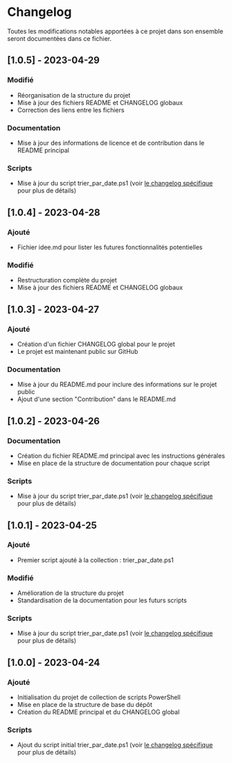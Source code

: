 # Changelog

Toutes les modifications notables apportées à ce projet dans son ensemble seront documentées dans ce fichier.

## [1.0.5] - 2023-04-29

### Modifié
- Réorganisation de la structure du projet
- Mise à jour des fichiers README et CHANGELOG globaux
- Correction des liens entre les fichiers

### Documentation
- Mise à jour des informations de licence et de contribution dans le README principal

### Scripts
- Mise à jour du script trier_par_date.ps1 (voir [le changelog spécifique](./trier_par_date/CHANGELOG.md) pour plus de détails)

## [1.0.4] - 2023-04-28

### Ajouté
- Fichier idee.md pour lister les futures fonctionnalités potentielles

### Modifié
- Restructuration complète du projet
- Mise à jour des fichiers README et CHANGELOG globaux

## [1.0.3] - 2023-04-27

### Ajouté
- Création d'un fichier CHANGELOG global pour le projet
- Le projet est maintenant public sur GitHub

### Documentation
- Mise à jour du README.md pour inclure des informations sur le projet public
- Ajout d'une section "Contribution" dans le README.md

## [1.0.2] - 2023-04-26

### Documentation
- Création du fichier README.md principal avec les instructions générales
- Mise en place de la structure de documentation pour chaque script

### Scripts
- Mise à jour du script trier_par_date.ps1 (voir [le changelog spécifique](./trier_par_date/CHANGELOG.md) pour plus de détails)

## [1.0.1] - 2023-04-25

### Ajouté
- Premier script ajouté à la collection : trier_par_date.ps1

### Modifié
- Amélioration de la structure du projet
- Standardisation de la documentation pour les futurs scripts

### Scripts
- Mise à jour du script trier_par_date.ps1 (voir [le changelog spécifique](./trier_par_date/CHANGELOG.md) pour plus de détails)

## [1.0.0] - 2023-04-24

### Ajouté
- Initialisation du projet de collection de scripts PowerShell
- Mise en place de la structure de base du dépôt
- Création du README principal et du CHANGELOG global

### Scripts
- Ajout du script initial trier_par_date.ps1 (voir [le changelog spécifique](./trier_par_date/CHANGELOG.md) pour plus de détails)